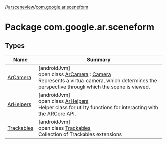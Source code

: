 //[arsceneview](../../index.md)/[com.google.ar.sceneform](index.md)

# Package com.google.ar.sceneform

## Types

| Name | Summary |
|---|---|
| [ArCamera](-ar-camera/index.md) | [androidJvm]<br>open class [ArCamera](-ar-camera/index.md) : [Camera](../../../arsceneview/com.google.ar.sceneform/-camera/index.md)<br>Represents a virtual camera, which determines the perspective through which the scene is viewed. |
| [ArHelpers](-ar-helpers/index.md) | [androidJvm]<br>open class [ArHelpers](-ar-helpers/index.md)<br>Helper class for utility functions for interacting with the ARCore API. |
| [Trackables](-trackables/index.md) | [androidJvm]<br>open class [Trackables](-trackables/index.md)<br>Collection of Trackables extensions |
